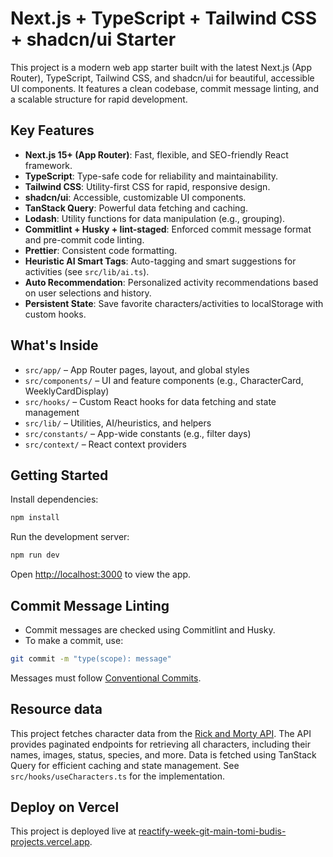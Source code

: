 # Next.js + TypeScript + Tailwind CSS + shadcn/ui Starter

This project is a modern web app starter built with the latest Next.js (App Router), TypeScript, Tailwind CSS, and shadcn/ui for beautiful, accessible UI components. It features a clean codebase, commit message linting, and a scalable structure for rapid development.

## Key Features

- **Next.js 15+ (App Router)**: Fast, flexible, and SEO-friendly React framework.
- **TypeScript**: Type-safe code for reliability and maintainability.
- **Tailwind CSS**: Utility-first CSS for rapid, responsive design.
- **shadcn/ui**: Accessible, customizable UI components.
- **TanStack Query**: Powerful data fetching and caching.
- **Lodash**: Utility functions for data manipulation (e.g., grouping).
- **Commitlint + Husky + lint-staged**: Enforced commit message format and pre-commit code linting.
- **Prettier**: Consistent code formatting.
- **Heuristic AI Smart Tags**: Auto-tagging and smart suggestions for activities (see `src/lib/ai.ts`).
- **Auto Recommendation**: Personalized activity recommendations based on user selections and history.
- **Persistent State**: Save favorite characters/activities to localStorage with custom hooks.

## What's Inside

- `src/app/` – App Router pages, layout, and global styles
- `src/components/` – UI and feature components (e.g., CharacterCard, WeeklyCardDisplay)
- `src/hooks/` – Custom React hooks for data fetching and state management
- `src/lib/` – Utilities, AI/heuristics, and helpers
- `src/constants/` – App-wide constants (e.g., filter days)
- `src/context/` – React context providers

## Getting Started

Install dependencies:

```bash
npm install
```

Run the development server:

```bash
npm run dev
```

Open [http://localhost:3000](http://localhost:3000) to view the app.

## Commit Message Linting

- Commit messages are checked using Commitlint and Husky.
- To make a commit, use:

```bash
git commit -m "type(scope): message"
```

Messages must follow [Conventional Commits](https://www.conventionalcommits.org/).

## Resource data

This project fetches character data from the [Rick and Morty API](https://rickandmortyapi.com/documentation/#get-all-characters). The API provides paginated endpoints for retrieving all characters, including their names, images, status, species, and more. Data is fetched using TanStack Query for efficient caching and state management. See `src/hooks/useCharacters.ts` for the implementation.

## Deploy on Vercel

This project is deployed live at [reactify-week-git-main-tomi-budis-projects.vercel.app](https://reactify-week-git-main-tomi-budis-projects.vercel.app).
